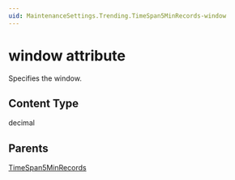 ```yaml
---
uid: MaintenanceSettings.Trending.TimeSpan5MinRecords-window
---
```


# window attribute

Specifies the window.

## Content Type

decimal

## Parents

[TimeSpan5MinRecords](xref:MaintenanceSettings.Trending.TimeSpan5MinRecords)
